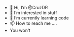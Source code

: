 - 👋 Hi, I’m @CruzDR
- 👀 I’m interested in stuff
- 🌱 I’m currently learning code
- 📫 How to reach me ....
-  You won't
<!---
CruzDR/CruzDR is a ✨ special ✨ repository because its `README.md` (this file) appears on your GitHub profile.
You can click the Preview link to take a look at your changes.
--->
